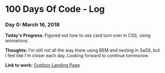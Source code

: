 # 100 Days Of Code - Log

### Day 0: March 16, 2018


**Today's Progress**: Figured out how to use card turn over in CSS, using animations.

**Thoughts:** I'm still not all the way there using BEM and nesting in SaSS, but I feel like I'm closer each day. Looking forward to continue tommorow.

**Link to work:** [Outdoor Landing Page](https://github.com/admir23/Outdoors)


